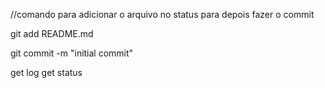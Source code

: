 //comando para adicionar o arquivo no status para depois fazer o commit

git add README.md

git commit -m "initial commit"

get log
get status

